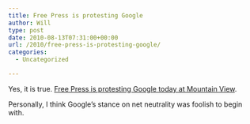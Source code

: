 ```yaml
---
title: Free Press is protesting Google
author: Will
type: post
date: 2010-08-13T07:31:00+00:00
url: /2010/free-press-is-protesting-google/
categories:
  - Uncategorized

---
```

Yes, it is true. [Free Press is protesting Google today at Mountain View][1].

Personally, I think Google&#8217;s stance on net neutrality was foolish to begin with.

 [1]: http://news.cnet.com/8301-30684_3-20013521-265.html?part=rss&tag=feed&subj=News-PoliticsandLaw